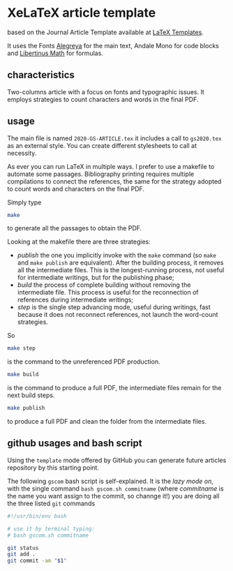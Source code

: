 # XeLaTeX article template

based on the Journal Article Template available at
[LaTeX Templates](http://www.LaTeXTemplates.com).

It uses the Fonts [Alegreya](https://www.fontsquirrel.com/fonts/alegreya) for
the main text, Andale Mono for code blocks and
[Libertinus Math](https://github.com/alif-type/libertinus) for formulas.

## characteristics

Two-columns article with a focus on fonts and typographic issues. It employs
strategies to count characters and words in the final PDF.  

## usage

The main file is named `2020-GS-ARTICLE.tex` it includes a call to `gs2020.tex`
as an external style. You can create different stylesheets to call at necessity.

As ever you can run LaTeX in multiple ways. I prefer to use a makefile to
automate some passages. Bibliography printing requires multiple compilations to
connect the references, the same for the strategy adopted to count words and
characters on the final PDF.

Simply type

```bash
make
```

to generate all the passages to obtain the PDF.

Looking at the makefile there are three strategies:

 - *publish* the one you implicitly invoke with the `make` command (so `make`
   and `make publish` are equivalent). After the building process, it removes
   all the intermediate files. This is the longest-running process, not useful
   for intermediate writings, but for the publishing phase;
 - *build* the process of complete building without removing the intermediate
   file. This process is useful for the reconnection of references during
   intermediate writings;
 - *step* is the single step advancing mode, useful during writings, fast
   because it does not reconnect references, not launch the word-count strategies.

So

```bash
make step
```

is the command to the unreferenced PDF production.

```bash
make build
```

is the command to produce a full PDF, the intermediate files remain for the next build steps.

```bash
make publish
```

to produce a full PDF and clean the folder from the intermediate files.

## github usages and bash script

Using the `template` mode offered by GitHub you can generate future articles repository
by this starting point.

The following `gscom` bash script is self-explained. It is the _lazy mode on_,
with the single command `bash gscom.sh commitname` (where _commitname_ is the name you
want assign to the commit, so channge it!) you are doing all the three listed `git` commands

```bash
#!/usr/bin/env bash

# use it by terminal typing:
# bash gscom.sh commitname

git status
git add .
git commit -am "$1"
```

